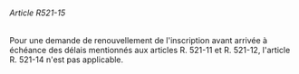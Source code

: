 ###### Article R521-15

Pour une demande de renouvellement de l'inscription avant arrivée à échéance des délais mentionnés aux articles R. 521-11 et R. 521-12, l'article R. 521-14 n'est pas applicable.

